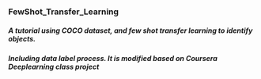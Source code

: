 ### FewShot_Transfer_Learning
##### A tutorial using COCO dataset, and few shot transfer learning to identify objects.
##### Including data label process. It is modified based on Coursera Deeplearning class project
